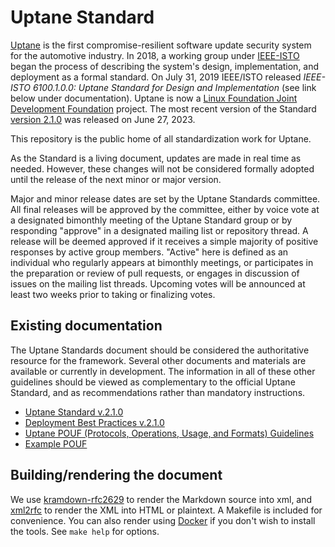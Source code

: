 # Uptane Standard

[Uptane](https://uptane.org) is the first compromise-resilient software update security system for the automotive industry. In 2018, a working group under [IEEE-ISTO](https://ieee-isto.org/) began the process of describing the system's design, implementation, and deployment as a formal standard. On July 31, 2019 IEEE/ISTO released *IEEE-ISTO 6100.1.0.0: Uptane Standard for Design and Implementation* (see link below under documentation). Uptane is now a [Linux Foundation Joint Development Foundation](http://www.jointdevelopment.org/) project. The most recent version of the Standard [version 2.1.0](https://uptane.org/docs/standard/uptane-standard) was released on June 27, 2023.

This repository is the public home of all standardization work for Uptane.

As the Standard is a living document, updates are made in real time as needed. However, these changes will not be considered formally adopted until the release of the next minor or major version.

Major and minor release dates are set by the Uptane Standards committee. All final releases will be approved by the committee, either by voice vote at a designated bimonthly meeting of the Uptane Standard group or by responding "approve" in a designated mailing list or repository thread. A release will be deemed approved if it receives a simple majority of positive responses by active group members. "Active" here is defined as an individual who regularly appears at bimonthly meetings, or participates in the preparation or review of pull requests, or engages in discussion of issues on the mailing list threads. Upcoming votes will be announced at least two weeks prior to taking or finalizing votes.

## Existing documentation

The Uptane Standards document should be considered the authoritative resource for the framework. Several other documents and materials are available or currently in development. The information in all of these other guidelines should be viewed as complementary to the official Uptane Standard, and as recommendations rather than mandatory instructions.

* [Uptane Standard v.2.1.0](https://uptane.org/docs/2.1.0/standard/uptane-standard)
* [Deployment Best Practices v.2.1.0](https://uptane.org/docs/2.1.0/deployment/best-practices)
* [Uptane POUF (Protocols, Operations, Usage, and Formats) Guidelines](https://uptane.org/enhancements/pouf/pouf-main)
* [Example POUF](https://uptane.org/docs/enhancements/pouf/pouf1)

## Building/rendering the document

We use [kramdown-rfc2629](https://github.com/cabo/kramdown-rfc2629) to render the Markdown source into xml, and [xml2rfc](https://xml2rfc.tools.ietf.org/) to render the XML into HTML or plaintext. A Makefile is included for convenience. You can also render using [Docker](https://www.docker.com/) if you don't wish to install the tools. See `make help` for options.

